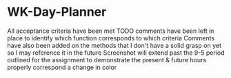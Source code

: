 # WK-Day-Planner
All acceptance criteria have been met
TODO comments have been left in place to identify which function corresponds to which criteria
Comments have also been added on the methods that I don't have a solid grasp on yet so I may reference it in the future
Screenshot will extend past the 9-5 period outlined for the assignment to demonstrate the present & future hours properly correspond a change in color
